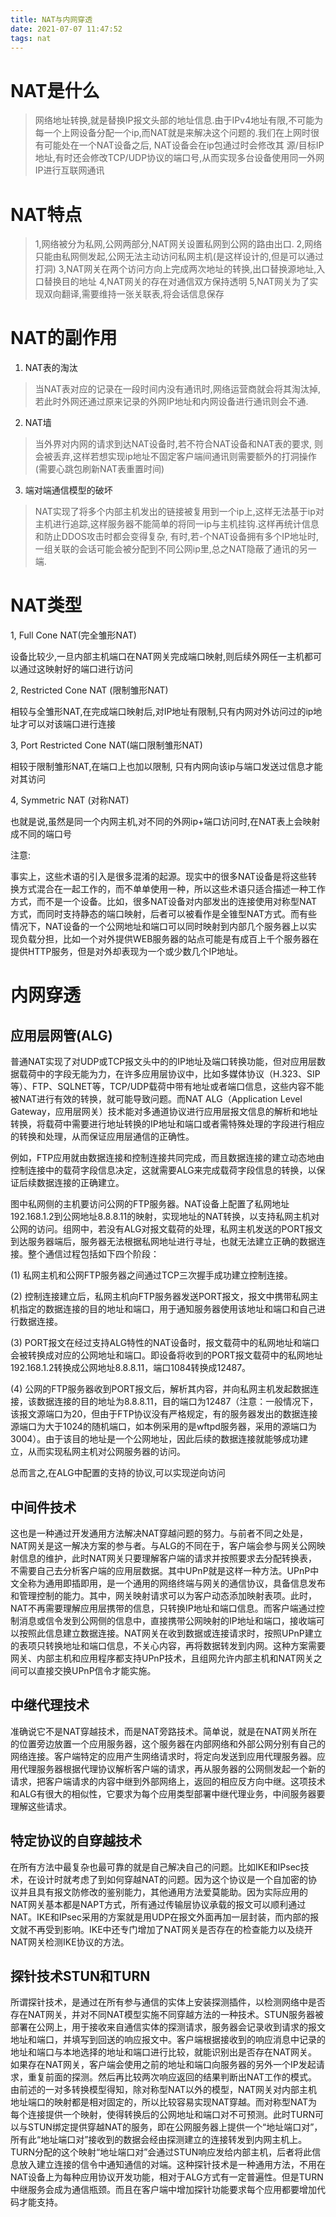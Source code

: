 ```yaml
---
title: NAT与内网穿透
date: 2021-07-07 11:47:52
tags: nat
---
```


# NAT是什么

>网络地址转换,就是替换IP报文头部的地址信息.由于IPv4地址有限,不可能为每一个上网设备分配一个ip,而NAT就是来解决这个问题的.我们在上网时很有可能处在一个NAT设备之后, NAT设备会在ip包通过时会修改其 源/目标IP地址,有时还会修改TCP/UDP协议的端口号,从而实现多台设备使用同一外网IP进行互联网通讯

# NAT特点

>1,网络被分为私网,公网两部分,NAT网关设置私网到公网的路由出口.
2,网络只能由私网侧发起,公网无法主动访问私网主机(是这样设计的,但是可以通过打洞)
3,NAT网关在两个访问方向上完成两次地址的转换,出口替换源地址,入口替换目的地址
4,NAT网关的存在对通信双方保持透明
5,NAT网关为了实现双向翻译,需要维持一张关联表,将会话信息保存

# NAT的副作用

1. NAT表的淘汰

>当NAT表对应的记录在一段时间内没有通讯时,网络运营商就会将其淘汰掉,若此时外网还通过原来记录的外网IP地址和内网设备进行通讯则会不通.

2. NAT墙

>当外界对内网的请求到达NAT设备时,若不符合NAT设备和NAT表的要求,
则会被丢弃,这样若想实现ip地址不固定客户端间通讯则需要额外的打洞操作
(需要心跳包刷新NAT表重置时间)

3. 端对端通信模型的破坏

>NAT实现了将多个内部主机发出的链接被复用到一个ip上,这样无法基于ip对主机进行追踪,这样服务器不能简单的将同一ip与主机挂钩.这样再统计信息和防止DDOS攻击时都会变得复杂, 有时,若-个NAT设备拥有多个IP地址时,一组关联的会话可能会被分配到不同公网ip里,总之NAT隐蔽了通讯的另一端.

# NAT类型

1, Full Cone NAT(完全雏形NAT)

设备比较少,一旦内部主机端口在NAT网关完成端口映射,则后续外网任一主机都可以通过这映射好的端口进行访问

2, Restricted Cone NAT (限制雏形NAT)

相较与全雏形NAT,在完成端口映射后,对IP地址有限制,只有内网对外访问过的ip地址才可以对该端口进行连接

3, Port Restricted Cone NAT(端口限制雏形NAT)

相较于限制雏形NAT,在端口上也加以限制,
只有内网向该ip与端口发送过信息才能对其访问

4, Symmetric NAT (对称NAT)

也就是说,虽然是同一个内网主机,对不同的外网ip+端口访问时,在NAT表上会映射成不同的端口号


注意:

事实上，这些术语的引入是很多混淆的起源。现实中的很多NAT设备是将这些转换方式混合在一起工作的，而不单单使用一种，所以这些术语只适合描述一种工作方式，而不是一个设备。比如，很多NAT设备对内部发出的连接使用对称型NAT方式，而同时支持静态的端口映射，后者可以被看作是全锥型NAT方式。而有些情况下，NAT设备的一个公网地址和端口可以同时映射到内部几个服务器上以实现负载分担，比如一个对外提供WEB服务器的站点可能是有成百上千个服务器在提供HTTP服务，但是对外却表现为一个或少数几个IP地址。

# 内网穿透
## 应用层网管(ALG)

普通NAT实现了对UDP或TCP报文头中的的IP地址及端口转换功能，但对应用层数据载荷中的字段无能为力，在许多应用层协议中，比如多媒体协议（H.323、SIP等）、FTP、SQLNET等，TCP/UDP载荷中带有地址或者端口信息，这些内容不能被NAT进行有效的转换，就可能导致问题。而NAT ALG（Application Level Gateway，应用层网关）技术能对多通道协议进行应用层报文信息的解析和地址转换，将载荷中需要进行地址转换的IP地址和端口或者需特殊处理的字段进行相应的转换和处理，从而保证应用层通信的正确性。

例如，FTP应用就由数据连接和控制连接共同完成，而且数据连接的建立动态地由控制连接中的载荷字段信息决定，这就需要ALG来完成载荷字段信息的转换，以保证后续数据连接的正确建立。

图中私网侧的主机要访问公网的FTP服务器。NAT设备上配置了私网地址192.168.1.2到公网地址8.8.8.11的映射，实现地址的NAT转换，以支持私网主机对公网的访问。组网中，若没有ALG对报文载荷的处理，私网主机发送的PORT报文到达服务器端后，服务器无法根据私网地址进行寻址，也就无法建立正确的数据连接。整个通信过程包括如下四个阶段：

(1) 私网主机和公网FTP服务器之间通过TCP三次握手成功建立控制连接。

(2) 控制连接建立后，私网主机向FTP服务器发送PORT报文，报文中携带私网主机指定的数据连接的目的地址和端口，用于通知服务器使用该地址和端口和自己进行数据连接。

(3) PORT报文在经过支持ALG特性的NAT设备时，报文载荷中的私网地址和端口会被转换成对应的公网地址和端口。即设备将收到的PORT报文载荷中的私网地址192.168.1.2转换成公网地址8.8.8.11，端口1084转换成12487。

(4) 公网的FTP服务器收到PORT报文后，解析其内容，并向私网主机发起数据连接，该数据连接的目的地址为8.8.8.11，目的端口为12487（注意：一般情况下，该报文源端口为20，但由于FTP协议没有严格规定，有的服务器发出的数据连接源端口为大于1024的随机端口，如本例采用的是wftpd服务器，采用的源端口为3004）。由于该目的地址是一个公网地址，因此后续的数据连接就能够成功建立，从而实现私网主机对公网服务器的访问。

总而言之,在ALG中配置的支持的协议,可以实现逆向访问

## 中间件技术
这也是一种通过开发通用方法解决NAT穿越问题的努力。与前者不同之处是，NAT网关是这一解决方案的参与者。与ALG的不同在于，客户端会参与网关公网映射信息的维护，此时NAT网关只要理解客户端的请求并按照要求去分配转换表，不需要自己去分析客户端的应用层数据。其中UPnP就是这样一种方法。UPnP中文全称为通用即插即用，是一个通用的网络终端与网关的通信协议，具备信息发布和管理控制的能力。其中，网关映射请求可以为客户动态添加映射表项。此时，NAT不再需要理解应用层携带的信息，只转换IP地址和端口信息。而客户端通过控制消息或信令发到公网侧的信息中，直接携带公网映射的IP地址和端口，接收端可以按照此信息建立数据连接。NAT网关在收到数据或连接请求时，按照UPnP建立的表项只转换地址和端口信息，不关心内容，再将数据转发到内网。这种方案需要网关、内部主机和应用程序都支持UPnP技术，且组网允许内部主机和NAT网关之间可以直接交换UPnP信令才能实施。

## 中继代理技术
准确说它不是NAT穿越技术，而是NAT旁路技术。简单说，就是在NAT网关所在的位置旁边放置一个应用服务器，这个服务器在内部网络和外部公网分别有自己的网络连接。客户端特定的应用产生网络请求时，将定向发送到应用代理服务器。应用代理服务器根据代理协议解析客户端的请求，再从服务器的公网侧发起一个新的请求，把客户端请求的内容中继到外部网络上，返回的相应反方向中继。这项技术和ALG有很大的相似性，它要求为每个应用类型部署中继代理业务，中间服务器要理解这些请求。

## 特定协议的自穿越技术
在所有方法中最复杂也最可靠的就是自己解决自己的问题。比如IKE和IPsec技术，在设计时就考虑了到如何穿越NAT的问题。因为这个协议是一个自加密的协议并且具有报文防修改的鉴别能力，其他通用方法爱莫能助。因为实际应用的NAT网关基本都是NAPT方式，所有通过传输层协议承载的报文可以顺利通过NAT。IKE和IPsec采用的方案就是用UDP在报文外面再加一层封装，而内部的报文就不再受到影响。IKE中还专门增加了NAT网关是否存在的检查能力以及绕开NAT网关检测IKE协议的方法。

## 探针技术STUN和TURN
所谓探针技术，是通过在所有参与通信的实体上安装探测插件，以检测网络中是否存在NAT网关，并对不同NAT模型实施不同穿越方法的一种技术。STUN服务器被部署在公网上，用于接收来自通信实体的探测请求，服务器会记录收到请求的报文地址和端口，并填写到回送的响应报文中。客户端根据接收到的响应消息中记录的地址和端口与本地选择的地址和端口进行比较，就能识别出是否存在NAT网关。如果存在NAT网关，客户端会使用之前的地址和端口向服务器的另外一个IP发起请求，重复前面的探测。然后再比较两次响应返回的结果判断出NAT工作的模式。由前述的一对多转换模型得知，除对称型NAT以外的模型，NAT网关对内部主机地址端口的映射都是相对固定的，所以比较容易实现NAT穿越。而对称型NAT为每个连接提供一个映射，使得转换后的公网地址和端口对不可预测。此时TURN可以与STUN绑定提供穿越NAT的服务，即在公网服务器上提供一个“地址端口对”，所有此“地址端口对”接收到的数据会经由探测建立的连接转发到内网主机上。TURN分配的这个映射“地址端口对”会通过STUN响应发给内部主机，后者将此信息放入建立连接的信令中通知通信的对端。这种探针技术是一种通用方法，不用在NAT设备上为每种应用协议开发功能，相对于ALG方式有一定普遍性。但是TURN中继服务会成为通信瓶颈。而且在客户端中增加探针功能要求每个应用都要增加代码才能支持。
